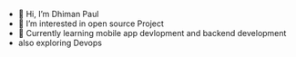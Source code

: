 - 👋 Hi, I’m  Dhiman Paul
- 👀 I’m interested in open source Project 
- 🌱 Currently learning mobile app devlopment and backend development 
- also exploring Devops
